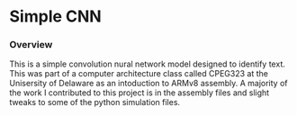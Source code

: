 # Simple CNN
### Overview
This is a simple convolution nural network model designed to identify text. This was part of a computer architecture class called CPEG323 at the Unisersity
of Delaware as an intoduction to ARMv8 assembly. A majority of the work I contributed to this project is in the assembly files and slight tweaks 
to some of the python simulation files. 
